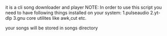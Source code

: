 it is a cli song downloader and player
NOTE:
In order to use this script you need to have following things installed on your system: 
1.pulseaudio
2.yt-dlp
3.gnu core utilites like awk,cut etc.

your songs will be stored in songs directory
